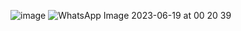 ![image](https://github.com/pratyushdev-codes/iOSClubevent-LoginPage/assets/115631222/a42fd935-c25d-41b9-9863-9a8c06707d03)
![WhatsApp Image 2023-06-19 at 00 20 39](https://github.com/pratyushdev-codes/iOSClubevent-LoginPage/assets/115631222/8c7524a7-1fa1-4103-b399-97813503c47e)

